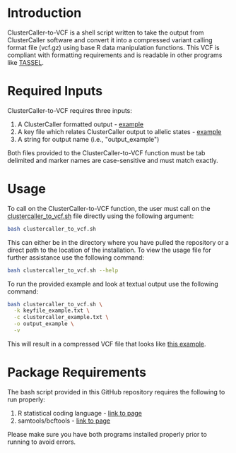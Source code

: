 # Introduction
ClusterCaller-to-VCF is a shell script written to take the output from ClusterCaller software and convert it into a compressed variant calling format file (vcf.gz) using base R data manipulation functions. This VCF is compliant with formatting requirements and is readable in other programs like [TASSEL](https://www.maizegenetics.net/tassel).

# Required Inputs
ClusterCaller-to-VCF requires three inputs:
1. A ClusterCaller formatted output - [example](https://github.com/zjwinn/ClusterCaller-to-VCF/blob/main/clustercaller_example.txt)
2. A key file which relates ClusterCaller output to allelic states - [example](https://github.com/zjwinn/ClusterCaller-to-VCF/blob/main/keyfile_example.txt)
3. A string for output name (i.e., "output_example")

Both files provided to the ClusterCaller-to-VCF function must be tab delimited and marker names are case-sensitive and must match exactly. 

# Usage
To call on the ClusterCaller-to-VCF function, the user must call on the [clustercaller_to_vcf.sh](https://github.com/zjwinn/ClusterCaller-to-VCF/blob/main/clustercaller_to_vcf.sh) file directly using the following argument:
```bash
bash clustercaller_to_vcf.sh
```
This can either be in the directory where you have pulled the repository or a direct path to the location of the installation. To view the usage file for further assistance use the following command:
```bash
bash clustercaller_to_vcf.sh --help
```
To run the provided example and look at textual output use the following command:
```bash
bash clustercaller_to_vcf.sh \
  -k keyfile_example.txt \
  -c clustercaller_example.txt \
  -o output_example \
  -v
```
This will result in a compressed VCF file that looks like [this example](https://github.com/zjwinn/ClusterCaller-to-VCF/blob/main/output_example.vcf.gz).

# Package Requirements
The bash script provided in this GitHub repository requires the following to run properly:
1. R statistical coding language - [link to page](https://www.r-project.org/)
2. samtools/bcftools - [link to page](https://samtools.github.io/bcftools/)

Please make sure you have both programs installed properly prior to running to avoid errors.
